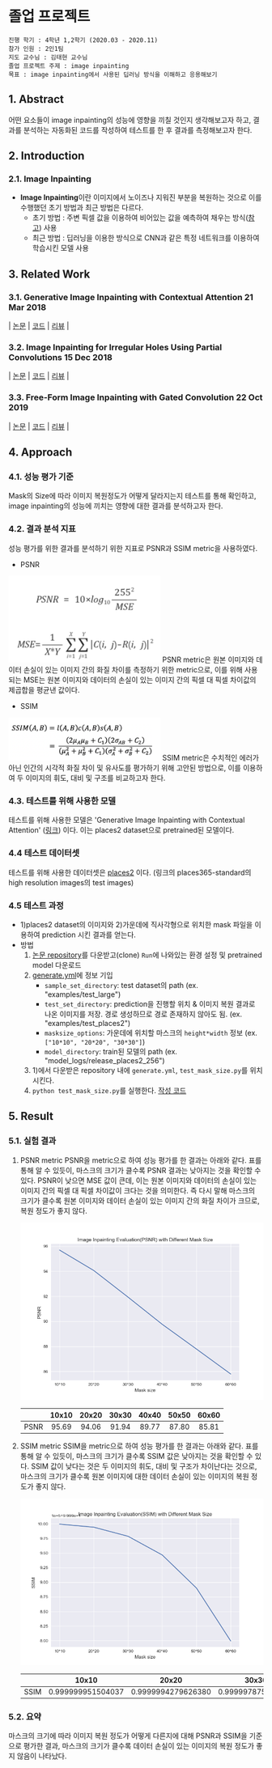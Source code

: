 # 졸업 프로젝트  
```
진행 학기 : 4학년 1,2학기 (2020.03 - 2020.11)  
참가 인원 : 2인1팀  
지도 교수님 : 김태현 교수님  
졸업 프로젝트 주제 : image inpainting    
목표 : image inpainting에서 사용된 딥러닝 방식을 이해하고 응용해보기   
```
## 1. Abstract

어떤 요소들이 image inpainting의 성능에 영향을 끼칠 것인지 생각해보고자 하고, 결과를 분석하는 자동화된 코드를 작성하여 테스트를 한 후 결과를 측정해보고자 한다.

## 2. Introduction

### 2.1. Image Inpainting

- **Image Inpainting**이란 이미지에서 노이즈나 지워진 부분을 복원하는 것으로 이를 수행했던 초기 방법과 최근 방법은 다르다.
    - 초기 방법 : 주변 픽셀 값을 이용하여 비어있는 값을 예측하여 채우는 방식([참고](https://docs.opencv.org/master/df/d3d/tutorial_py_inpainting.html)) 사용
    - 최근 방법 : 딥러닝을 이용한 방식으로 CNN과 같은 특정 네트워크를 이용하여 학습시킨 모델 사용

## 3. Related Work

### 3.1. Generative Image Inpainting with Contextual Attention 21 Mar 2018
|
[논문](https://arxiv.org/pdf/1801.07892.pdf) |
[코드](https://github.com/JiahuiYu/generative_inpainting) |
[리뷰](https://github.com/stellakang/vision_proj/blob/master/GenerativeImageInpaintingWithContextualAttention.md) |

### 3.2. Image Inpainting for Irregular Holes Using Partial Convolutions 15 Dec 2018
|
[논문](https://arxiv.org/abs/1804.07723) |
[코드](https://github.com/MathiasGruber/PConv-Keras/blob/master/libs/pconv_model.py) |
[리뷰](https://github.com/kangsj123/vision_proj/blob/master/ForIrregularHolesUsingPartialConvolutions.md) |

### 3.3. Free-Form Image Inpainting with Gated Convolution 22 Oct 2019
|
[논문](https://arxiv.org/pdf/1806.03589.pdf) |
[코드](https://github.com/JiahuiYu/generative_inpainting) |
[리뷰](https://github.com/stellakang/vision_proj/blob/master/FreeFormImageInpaintingWithGatedConvolution.md) |
## 4. Approach

### 4.1. 성능 평가 기준

Mask의 Size에 따라 이미지 복원정도가 어떻게 달라지는지 테스트를 통해 확인하고, image inpainting의 성능에 끼치는 영향에 대한 결과를 분석하고자 한다.

### 4.2. 결과 분석 지표

성능 평가를 위한 결과를 분석하기 위한 지표로 PSNR과 SSIM metric을 사용하였다.

- PSNR
<img src="./img/metric1.png" width="300">
PSNR metric은 원본 이미지와 데이터 손실이 있는 이미지 간의 화질 차이를 측정하기 위한 metric으로, 이를 위해 사용되는 MSE는 원본 이미지와 데이터의 손실이 있는 이미지 간의 픽셀 대 픽셀 차이값의 제곱합을 평균낸 값이다.  

- SSIM
<img src="./img/metric2.png" width="300">
SSIM metric은 수치적인 에러가 아닌 인간의 시각적 화질 차이 및 유사도를 평가하기 위해 고안된 방법으로, 이를 이용하여 두 이미지의 휘도, 대비 및 구조를 비교하고자 한다.

### 4.3. 테스트를 위해 사용한 모델

테스트를 위해 사용한 모델은 'Generative Image Inpainting with Contextual Attention' ([링크](https://arxiv.org/pdf/1801.07892.pdf)) 이다. 이는 places2 dataset으로 pretrained된 모델이다.

### 4.4 테스트 데이터셋

테스트를 위해 사용한 데이터셋은 [places2](http://places2.csail.mit.edu/download.html) 이다. (링크의 places365-standard의 high resolution images의 test images)

### 4.5 테스트 과정

- 1)places2 dataset의 이미지와 2)가운데에 직사각형으로 위치한 mask 파일을 이용하여 prediction 시킨 결과를 얻는다.
- 방법
    1. [논문 repository](https://github.com/JiahuiYu/generative_inpainting)를 다운받고(clone) `Run`에 나와있는 환경 설정 및 pretrained model 다운로드
    2. [generate.yml](https://github.com/stellakang/vision_proj/blob/master/evaluation/mask-size/generate.yml)에 정보 기입
        - `sample_set_directory`: test dataset의 path (ex. "examples/test_large")
        - `test_set_directory`: prediction을 진행할 위치 & 이미지 복원 결과로 나온 이미지를 저장. 경로 생성하므로 경로 존재하지 않아도 됨. (ex. "examples/test_places2")
        - `masksize_options`: 가운데에 위치할 마스크의 `height*width` 정보 (ex. `["10*10", "20*20", "30*30"]`)
        - `model_directory`: train된 모델의 path (ex. "model_logs/release_places2_256")
    3. 1)에서 다운받은 repository 내에 `generate.yml`, `test_mask_size.py`를 위치시킨다.
    4. `python test_mask_size.py`를 실행한다.  [작성 코드](https://github.com/stellakang/vision_proj/blob/master/evaluation/mask-size)

## 5. Result

### 5.1. 실험 결과
1. PSNR metric
    PSNR을 metric으로 하여 성능 평가를 한 결과는 아래와 같다. 표를 통해 알 수 있듯이, 마스크의 크기가 클수록 PSNR 결과는 낮아지는 것을 확인할 수 있다. PSNR이 낮으면 MSE 값이 큰데, 이는 원본 이미지와 데이터의 손실이 있는 이미지 간의 픽셀 대 픽셀 차이값이 크다는 것을 의미한다. 즉 다시 말해 마스크의 크기가 클수록 원본 이미지와 데이터 손실이 있는 이미지 간의 화질 차이가 크므로, 복원 정도가 좋지 않다.

    ![psnr](./img/psnr_graph.png)  
    
    | | 10x10 | 20x20 | 30x30 | 40x40 | 50x50 | 60x60 |   
    |:---:|:---:| :---: | :---: |:---:|:---:|:---:|  
    | PSNR | 95.69 | 94.06 | 91.94 | 89.77	| 87.80 | 85.81 |   
    
2. SSIM metric
    SSIM을 metric으로 하여 성능 평가를 한 결과는 아래와 같다. 표를 통해 알 수 있듯이, 마스크의 크기가 클수록 SSIM 값은 낮아지는 것을 확인할 수 있다. SSIM 값이 낮다는 것은 두 이미지의 휘도, 대비 및 구조가 차이난다는 것으로, 마스크의 크기가 클수록 원본 이미지에 대한 데이터 손실이 있는 이미지의 복원 정도가 좋지 않다.

    ![ssim](./img/ssim_graph.png) 
    
    | | 10x10 | 20x20 | 30x30 | 40x40 | 50x50 | 60x60 |   
    |:---:|:---:| :---: | :---: |:---:|:---:|:---:|   
    | SSIM | 0.999999951504037 | 0.9999994279626380 | 0.999997875733462 | 0.999994670819185	| 0.999989010766895 | 0.999979951577578 |   
    
    
### 5.2. 요약

마스크의 크기에 따라 이미지 복원 정도가 어떻게 다른지에 대해 PSNR과 SSIM을 기준으로 평가한 결과, 마스크의 크기가 클수록 데이터 손실이 있는 이미지의 복원 정도가 좋지 않음이 나타났다. 

  


